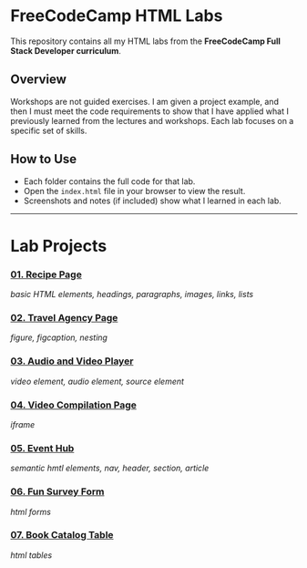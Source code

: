 # FreeCodeCamp HTML Labs

This repository contains all my HTML labs from the **FreeCodeCamp Full Stack Developer curriculum**.

## Overview

Workshops are not guided exercises. I am given a project example, and then I must meet the code requirements to show that I have applied what I previously learned from the lectures and workshops. Each lab focuses on a specific set of skills.

## How to Use

- Each folder contains the full code for that lab.
- Open the `index.html` file in your browser to view the result.
- Screenshots and notes (if included) show what I learned in each lab.

---

# Lab Projects

### [01. Recipe Page](https://mbalimade-it.github.io/fcc-html-labs/01_recipe_page)

_basic HTML elements, headings, paragraphs, images, links, lists_

### [02. Travel Agency Page](https://mbalimade-it.github.io/fcc-html-labs/02_travel_agency_page)

_figure, figcaption, nesting_

### [03. Audio and Video Player](https://mbalimade-it.github.io/fcc-html-labs/03_audio_and_video_player)

_video element, audio element, source element_

### [04. Video Compilation Page](https://mbalimade-it.github.io/fcc-html-labs/04_video_compilation_page)

_iframe_

### [05. Event Hub](https://mbalimade-it.github.io/fcc-html-labs/05_event_hub)

_semantic hmtl elements, nav, header, section, article_

### [06. Fun Survey Form](https://mbalimade-it.github.io/fcc-html-labs/06_fun_survey_form)

_html forms_

### [07. Book Catalog Table](https://mbalimade-it.github.io/fcc-html-labs/07_book_catalog_table)

_html tables_
